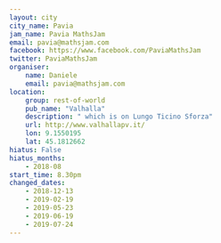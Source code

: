```yaml
---
layout: city                                           
city_name: Pavia                                                               
jam_name: Pavia MathsJam
email: pavia@mathsjam.com
facebook: https://www.facebook.com/PaviaMathsJam
twitter: PaviaMathsJam
organiser:
    name: Daniele
    email: pavia@mathsjam.com
location:
    group: rest-of-world
    pub_name: "Valhalla"
    description: " which is on Lungo Ticino Sforza"
    url: http://www.valhallapv.it/
    lon: 9.1550195
    lat: 45.1812662
hiatus: False
hiatus_months:
    - 2018-08
start_time: 8.30pm
changed_dates:
    - 2018-12-13
    - 2019-02-19
    - 2019-05-23
    - 2019-06-19
    - 2019-07-24
---
```

